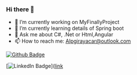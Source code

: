 ### Hi there 👋

<!--
**Alpgirayacar/Alpgirayacar** is a ✨ _special_ ✨ repository because its `README.md` (this file) appears on your GitHub profile.
-->

- 🔭 I’m currently working on MyFinallyProject
- 🌱 I’m currently learning details of Spring boot
- 💬 Ask me about C#, .Net or Html,Angular
- 📫 How to reach me: Alpgirayacar@outlook.com

[![Github Badge](https://img.shields.io/badge/-Github-000?style=quare&labelColor=000&logo=Github&logoColor=white&link=link)](https://github.com/Alpgirayacar) 

[![LinkedIn Badge](https://img.shields.io/badge/-LinkedIn-blue?style=flat-square&logo=Linkedin&logoColor=white&link=link)]([link](https://www.linkedin.com/in/alpgiray-acar/)

